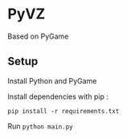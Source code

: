 PyVZ
====

Based on PyGame

## Setup

Install Python and PyGame

Install dependencies with pip :


```
pip install -r requirements.txt
```

Run `python main.py`
